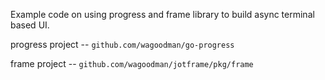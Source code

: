 Example code on using progress and frame library to build async terminal based UI.

progress project --  `github.com/wagoodman/go-progress`

frame project -- `github.com/wagoodman/jotframe/pkg/frame`